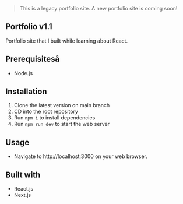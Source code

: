 > This is a legacy portfolio site. A new portfolio site is coming soon!

## Portfolio v1.1
Portfolio site that I built while learning about React.

## Prerequisiteså
- Node.js

## Installation
1. Clone the latest version on main branch
2. CD into the root repository
3. Run `npm i` to install dependencies
4. Run `npm run dev` to start the web server

## Usage
- Navigate to http://localhost:3000 on your web browser.

## Built with
- React.js
- Next.js
